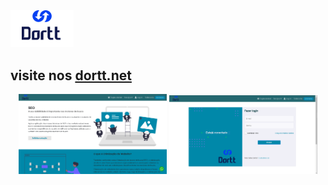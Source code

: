<img src="https://github.com/arlindojos/dortt_v3/blob/master/src/assets/images/logo_v3.svg" alt="in Light Mode" width="20%" />

## visite nos [dortt.net](https://dortt.net/)

<p align="center">
  <img src="https://github.com/arlindojos/dortt_v3/blob/master/src/assets/images/screen/dortt-optimize.PNG" alt="in Light Mode" width="47%" />
  <img src="https://github.com/arlindojos/dortt_v3/blob/master/src/assets/images/screen/dortt-login.PNG" alt="In Dark Mode" width="47%" />
</p>
